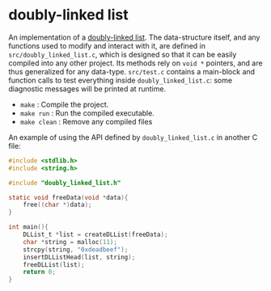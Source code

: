 # doubly-linked list
An implementation of a [doubly-linked list](http://en.wikipedia.org/wiki/Linked_list#Doubly_linked_list). The
data-structure itself, and any functions used to modify and interact with it, are defined in
`src/doubly_linked_list.c`, which is designed so that it can be easily compiled into any other project. Its methods
rely on `void *` pointers, and are thus generalized for any data-type. `src/test.c` contains a main-block and function
calls to test everything inside `doubly_linked_list.c`: some diagnostic messages will be printed at runtime.

 * `make` : Compile the project.
 * `make run` : Run the compiled executable.
 * `make clean` : Remove any compiled files

An example of using the API defined by `doubly_linked_list.c` in another C file:

```c
#include <stdlib.h>
#include <string.h>

#include "doubly_linked_list.h"

static void freeData(void *data){
	free((char *)data);
}

int main(){
	DLList_t *list = createDLList(freeData);
	char *string = malloc(11);
	strcpy(string, "0xdeadbeef");
	insertDLListHead(list, string);
	freeDLList(list);
	return 0;
}
```
